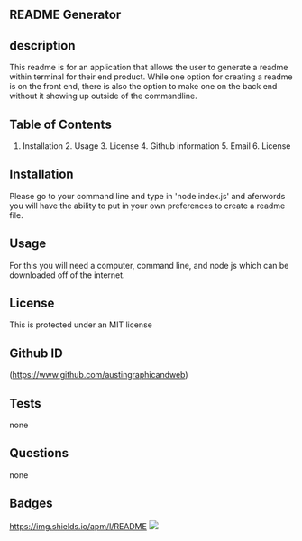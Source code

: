## README Generator
## description
This readme is for an application that allows the user to generate a readme within terminal for their end product. While one option for creating a readme is on the front end, there is also the option to make one on the back end without it showing up outside of the commandline.
## Table of Contents
1. Installation 2. Usage 3. License 4. Github information 5. Email 6. License
## Installation
Please go to your command line and type in 'node index.js' and aferwords you will have the ability to put in your own preferences to create a readme file.
## Usage
For this you will need a computer, command line, and node js which can be downloaded off of the internet.
## License
This is protected under an MIT license
## Github ID
(https://www.github.com/austingraphicandweb) 
## Tests
none
## Questions
none
## Badges
https://img.shields.io/apm/l/README
![](https://img.shields.io/apm/l/README)
            
            